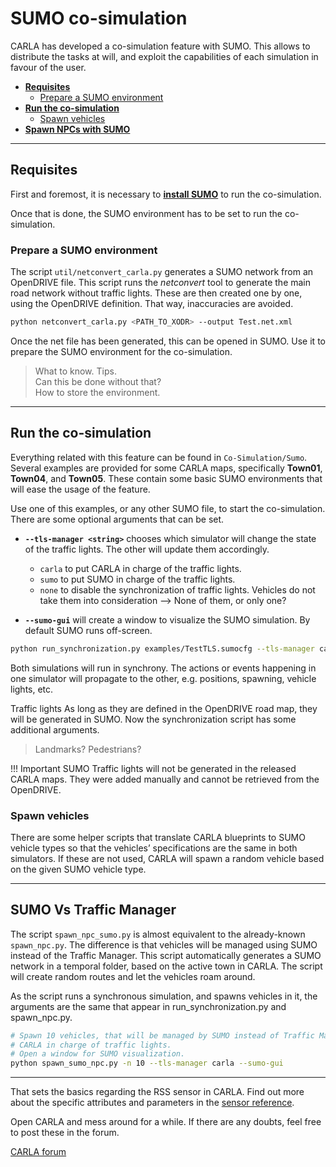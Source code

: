 # SUMO co-simulation

CARLA has developed a co-simulation feature with SUMO. This allows to distribute the tasks at will, and exploit the capabilities of each simulation in favour of the user.  

*   [__Requisites__](#requisites)  
	*   [Prepare a SUMO environment](#prepare-a-sumo-environment)
*   [__Run the co-simulation__](#run-the-co-simulation)  
	*   [Spawn vehicles](#spawn-vehicles)
*   [__Spawn NPCs with SUMO__](#spawn-npcs-with-sumo)  

---
## Requisites

First and foremost, it is necessary to [__install SUMO__](https://sumo.dlr.de/docs/Installing.html) to run the co-simulation. 

Once that is done, the SUMO environment has to be set to run the co-simulation. 

### Prepare a SUMO environment 

The script `util/netconvert_carla.py` generates a SUMO network from an OpenDRIVE file. This script runs the *netconvert* tool to generate the main road network without traffic lights. These are then created one by one, using the OpenDRIVE definition. That way, inaccuracies are avoided.  

```sh
python netconvert_carla.py <PATH_TO_XODR> --output Test.net.xml
```

Once the net file has been generated, this can be opened in SUMO. Use it to prepare the SUMO environment for the co-simulation.  
> What to know. Tips.  
> Can this be done without that?  
> How to store the environment.  

---
## Run the co-simulation

Everything related with this feature can be found in `Co-Simulation/Sumo`. Several examples are provided for some CARLA maps, specifically __Town01__, __Town04__, and __Town05__. These contain some basic SUMO environments that will ease the usage of the feature.  

Use one of this examples, or any other SUMO file, to start the co-simulation. There are some optional arguments that can be set.  

*   __`--tls-manager <string>`__ chooses which simulator will change the state of the traffic lights. The other will update them accordingly.  
	*   `carla` to put CARLA in charge of the traffic lights.  
	*   `sumo` to put SUMO in charge of the traffic lights. 
	*   `none` to disable the synchronization of traffic lights. Vehicles do not take them into consideration --> None of them, or only one? 

*   __`--sumo-gui`__ will create a window to visualize the SUMO simulation. By default SUMO runs off-screen. 

```sh
python run_synchronization.py examples/TestTLS.sumocfg --tls-manager carla --sumo-gui
```

Both simulations will run in synchrony. The actions or events happening in one simulator will propagate to the other, e.g. positions, spawning, vehicle lights, etc.

Traffic lights As long as they are defined in the OpenDRIVE road map, they will be generated in SUMO. Now the synchronization script has some additional arguments.
> Landmarks? 
> Pedestrians? 

!!! Important
    SUMO Traffic lights will not be generated in the released CARLA maps. They were added manually and cannot be retrieved from the OpenDRIVE.


### Spawn vehicles

There are some helper scripts that translate CARLA blueprints to SUMO vehicle types so that the vehicles’ specifications are the same in both simulators. If these are not used, CARLA will spawn a random vehicle based on the given SUMO vehicle type.


---
## SUMO Vs Traffic Manager

The script `spawn_npc_sumo.py` is almost equivalent to the already-known `spawn_npc.py`. The difference is that vehicles will be managed using SUMO instead of the Traffic Manager. This script automatically generates a SUMO network in a temporal folder, based on the active town in CARLA. The script will create random routes and let the vehicles roam around.

As the script runs a synchronous simulation, and spawns vehicles in it, the arguments are the same that appear in run_synchronization.py and spawn_npc.py.

```sh
# Spawn 10 vehicles, that will be managed by SUMO instead of Traffic Manager.
# CARLA in charge of traffic lights.
# Open a window for SUMO visualization.
python spawn_sumo_npc.py -n 10 --tls-manager carla --sumo-gui
```

---

That sets the basics regarding the RSS sensor in CARLA. Find out more about the specific attributes and parameters in the [sensor reference](ref_sensors.md#rss-sensor). 

Open CARLA and mess around for a while. If there are any doubts, feel free to post these in the forum. 

<div class="build-buttons">
<p>
<a href="https://forum.carla.org/" target="_blank" class="btn btn-neutral" title="Go to the CARLA forum">
CARLA forum</a>
</p>
</div>
